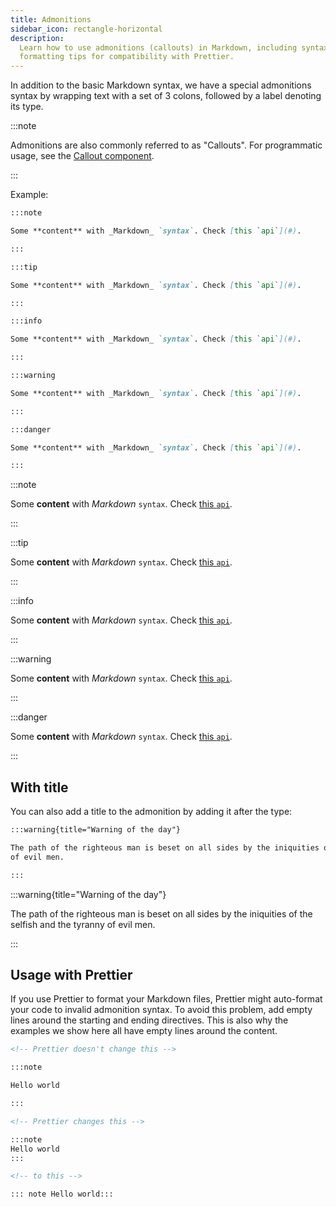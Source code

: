 ```yaml
---
title: Admonitions
sidebar_icon: rectangle-horizontal
description:
  Learn how to use admonitions (callouts) in Markdown, including syntax, types, titles, and
  formatting tips for compatibility with Prettier.
---
```


In addition to the basic Markdown syntax, we have a special admonitions syntax by wrapping text with
a set of 3 colons, followed by a label denoting its type.

:::note

Admonitions are also commonly referred to as "Callouts". For programmatic usage, see the
[Callout component](/docs/components/callout).

:::

Example:

```markdown
:::note

Some **content** with _Markdown_ `syntax`. Check [this `api`](#).

:::

:::tip

Some **content** with _Markdown_ `syntax`. Check [this `api`](#).

:::

:::info

Some **content** with _Markdown_ `syntax`. Check [this `api`](#).

:::

:::warning

Some **content** with _Markdown_ `syntax`. Check [this `api`](#).

:::

:::danger

Some **content** with _Markdown_ `syntax`. Check [this `api`](#).

:::
```

:::note

Some **content** with _Markdown_ `syntax`. Check [this `api`](#).

:::

:::tip

Some **content** with _Markdown_ `syntax`. Check [this `api`](#).

:::

:::info

Some **content** with _Markdown_ `syntax`. Check [this `api`](#).

:::

:::warning

Some **content** with _Markdown_ `syntax`. Check [this `api`](#).

:::

:::danger

Some **content** with _Markdown_ `syntax`. Check [this `api`](#).

:::

## With title

You can also add a title to the admonition by adding it after the type:

```markdown
:::warning{title="Warning of the day"}

The path of the righteous man is beset on all sides by the iniquities of the selfish and the tyranny
of evil men.

:::
```

:::warning{title="Warning of the day"}

The path of the righteous man is beset on all sides by the iniquities of the selfish and the tyranny
of evil men.

:::

## Usage with Prettier

If you use Prettier to format your Markdown files, Prettier might auto-format your code to invalid
admonition syntax. To avoid this problem, add empty lines around the starting and ending directives.
This is also why the examples we show here all have empty lines around the content.

<!-- prettier-ignore -->
```markdown
<!-- Prettier doesn't change this -->

:::note

Hello world

:::

<!-- Prettier changes this -->

:::note 
Hello world 
:::

<!-- to this -->

::: note Hello world:::
```
